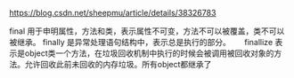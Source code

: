 https://blog.csdn.net/sheepmu/article/details/38326783

final       用于申明属性，方法和类，表示属性不可变，方法不可以被覆盖，类不可以被继承。
finally     是异常处理语句结构中，表示总是执行的部分。　　
finallize   表示是object类一个方法，在垃圾回收机制中执行的时候会被调用被回收对象的方法。允许回收此前未回收的内存垃圾。所有object都继承了     